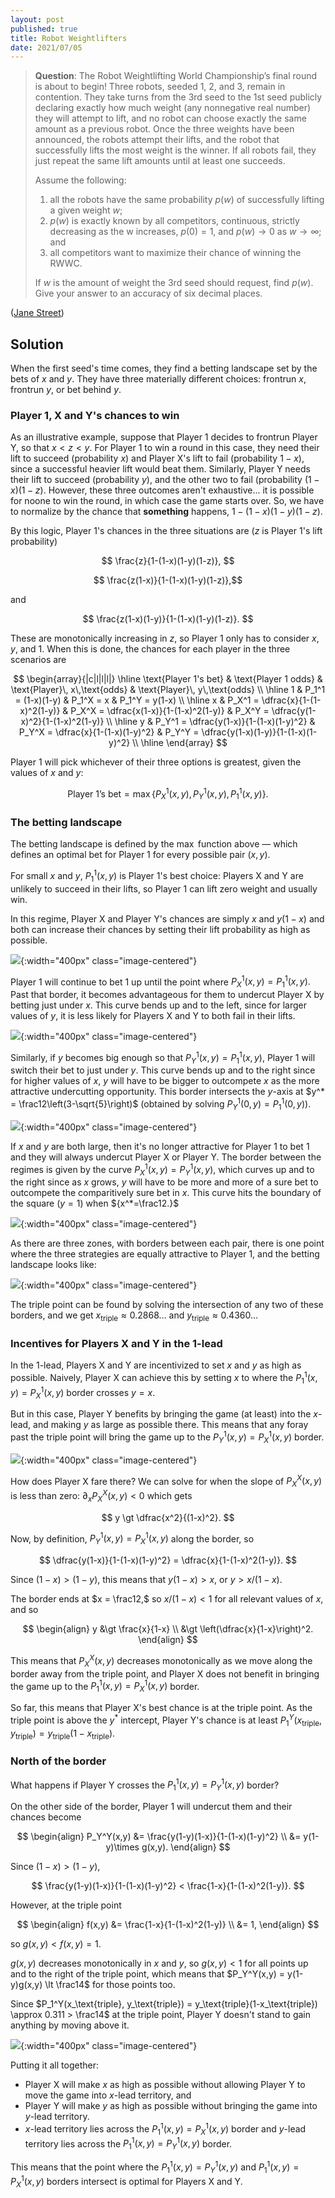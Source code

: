 ```yaml
---
layout: post
published: true
title: Robot Weightlifters
date: 2021/07/05
---
```


>**Question**: The Robot Weightlifting World Championship’s final round is about to begin! Three robots, seeded 1, 2, and 3, remain in contention. They take turns from the 3rd seed to the 1st seed publicly declaring exactly how much weight (any nonnegative real number) they will attempt to lift, and no robot can choose exactly the same amount as a previous robot. Once the three weights have been announced, the robots attempt their lifts, and the robot that successfully lifts the most weight is the winner. If all robots fail, they just repeat the same lift amounts until at least one succeeds.
>
>Assume the following:
>
>1. all the robots have the same probability $p(w)$ of successfully lifting a given weight $w$;
>2. $p(w)$ is exactly known by all competitors, continuous, strictly decreasing as the w increases, $p(0) = 1,$ and $p(w) \rightarrow 0$ as $w \rightarrow \infty$; and
>3. all competitors want to maximize their chance of winning the RWWC.
>
>If $w$ is the amount of weight the 3rd seed should request, find $p(w).$ Give your answer to an accuracy of six decimal places.

<!--more-->

([Jane Street](https://www.janestreet.com/puzzles/robot-weightlifting-index/))

## Solution

When the first seed's time comes, they find a betting landscape set by the bets of $x$ and $y.$ They have three materially different choices: frontrun $x,$ frontrun $y,$ or bet behind $y.$

### Player 1, X and Y's chances to win

As an illustrative example, suppose that Player 1 decides to frontrun Player Y, so that $x < z < y.$ For Player 1 to win a round in this case, they need their lift to succeed (probability $x$) and Player X's lift to fail (probability $1-x$), since a successful heavier lift would beat them. Similarly, Player Y needs their lift to succeed (probability $y$), and the other two to fail (probability $(1-x)(1-z).$ However, these three outcomes aren't exhaustive... it is possible for noone to win the round, in which case the game starts over. So, we have to normalize by the chance that **something** happens, $1-(1-x)(1-y)(1-z).$

By this logic, Player 1's chances in the three situations are ($z$ is Player 1's lift probability)

$$ \frac{z}{1-(1-x)(1-y)(1-z)}, $$

$$ \frac{z(1-x)}{1-(1-x)(1-y)(1-z)},$$

and

$$ \frac{z(1-x)(1-y)}{1-(1-x)(1-y)(1-z)}. $$

These are monotonically increasing in $z,$ so Player 1 only has to consider $x,$ $y,$ and $1.$ When this is done, the chances for each player in the three scenarios are

$$
\begin{array}{|c|l|l|l|} \hline
\text{Player 1's bet} & \text{Player 1 odds} & \text{Player}\, x\,\text{odds} & \text{Player}\, y\,\text{odds} \\ \hline
1 & P_1^1 = (1-x)(1-y) & P_1^X = x & P_1^Y = y(1-x) \\ \hline
x & P_X^1 = \dfrac{x}{1-(1-x)^2(1-y)} & P_X^X = \dfrac{x(1-x)}{1-(1-x)^2(1-y)} & P_X^Y = \dfrac{y(1-x)^2}{1-(1-x)^2(1-y)} \\ \hline
y & P_Y^1 = \dfrac{y(1-x)}{1-(1-x)(1-y)^2} & P_Y^X = \dfrac{x}{1-(1-x)(1-y)^2} & P_Y^Y = \dfrac{y(1-x)(1-y)}{1-(1-x)(1-y)^2} \\ \hline
\end{array}
$$

Player 1 will pick whichever of their three options is greatest, given the values of $x$ and $y:$

$$ \text{Player 1's bet} = \max\{P_X^1(x,y), P_Y^1(x,y), P_1^1(x,y)\}. $$

### The betting landscape

The betting landscape is defined by the $\max$ function above — which defines an optimal bet for Player 1 for every possible pair $(x,y)$. 

For small $x$ and $y,$ $P_1^1(x,y)$ is Player 1's best choice: Players X and Y are unlikely to succeed in their lifts, so Player 1 can lift zero weight and usually win. 

In this regime, Player X and Player Y's chances are simply $x$ and $y(1-x)$ and both can increase their chances by setting their lift probability as high as possible. 

![](/img/2021-07-21-JS-1-lead-increases.png){:width="400px" class="image-centered"}

Player 1 will continue to bet $1$ up until the point where $P_X^1(x,y) = P_1^1(x,y).$ Past that border, it becomes advantageous for them to undercut Player X by betting just under $x.$ This curve bends up and to the left, since for larger values of $y,$ it is less likely for Players X and Y to both fail in their lifts.

![](/img/2021-07-21-JS-1-X-border.png){:width="400px" class="image-centered"}

Similarly, if $y$ becomes big enough so that $P_Y^1(x,y) = P_1^1(x,y)$, Player 1 will switch their bet to just under $y.$ This curve bends up and to the right since for higher values of $x,$ $y$ will have to be bigger to outcompete $x$ as the more attractive undercutting opportunity. This border intersects the $y$-axis at $y^* = \frac12\left(3-\sqrt{5}\right)$ (obtained by solving ${P_Y^1(0,y) = P_1^1(0,y)}$).

![](/img/2021-07-21-JS-1-Y-border.png){:width="400px" class="image-centered"}

If $x$ and $y$ are both large, then it's no longer attractive for Player 1 to bet $1$ and they will always undercut Player X or Player Y. The border between the regimes is given by the curve $P_X^1(x,y) = P_Y^1(x,y),$ which curves up and to the right since as $x$ grows, $y$ will have to be more and more of a sure bet to outcompete the comparitively sure bet in $x.$ This curve hits the boundary of the square (${y=1}$) when ${x^*=\frac12.}$

![](/img/2021-07-21-JS-X-Y-border.png){:width="400px" class="image-centered"}

As there are three zones, with borders between each pair, there is one point where the three strategies are equally attractive to Player 1, and the betting landscape looks like:

![](/img/2021-07-21-JS-zone-boundaries.png){:width="400px" class="image-centered"}

The triple point can be found by solving the intersection of any two of these borders, and we get $x_\text{triple} \approx 0.2868\ldots$ and $y_\text{triple} \approx 0.4360\ldots$

<!-- ### Player X's incentives 

For small $x$ and $y,$ $P_1^1(x,y)$ is Player 1's best choice. In this regime, Player X and Player Y's chances are simply $x$ and $y(1-x)$ and both can increase their chances by setting their lift probability as high as possible.

Player X can increase their chance up until they hit the border $P_1^1(x,y) = P_X^1(x,y),$ beyond which Player 1 will switch from betting $1$ to frontrunning Player X. And what then?

Inspecting the probabilities, Player X's chance in the $x$-lead is equal to the chance in the $1$-lead multiplied by $f(x,y) = (1-x)/(1-(1-x)^2(1-y)).$ 

In other words, $P_1^X(x,y) = f(x,y)\times P_X^X(x,y).$ Likewise, $P_1^Y(x,y) = f(x,y)\times P_X^Y(x,y).$ 

Along this border, $P_1^1(x,y) = P_X^1(x,y).$ Because $\sum_i P_1^i = \sum_i P_X^i = 1,$ this means that 

$$\begin{align}
P_1^X(x,y) + P_1^Y(x,y) &= P_X^X(x,y) + P_X^Y(x,y) \\
&= f(x,y)\times \left( P_1^X(x,y) + P_1^Y(x,y)\right),
\end{align}$$ 

or, $f(x,y) = 1.$ 

$f(x,y)$ is monotonically decreasing in $x$ and $y,$ so on the $1$-lead side of the border (small $x$ and $y$), $f(x,y) > 1$ and on the other side, $f(x,y) < 1.$  -->

### Incentives for Players X and Y in the $1$-lead
<!-- at the $P_1^1(x,y) = P_Y^1(x,y)$ border -->

In the $1$-lead, Players X and Y are incentivized to set $x$ and $y$ as high as possible. Naively, Player X can achieve this by setting $x$ to where the $P_1^1(x,y)=P_X^1(x,y)$ border crosses $y=x.$ 

But in this case, Player Y benefits by bringing the game (at least) into the $x$-lead, and making $y$ as large as possible there. This means that any foray past the triple point will bring the game up to the $P_Y^1(x,y) = P_X^1(x,y)$ border. 

![](/img/2021-07-21-JS-X-Y-border-game.png){:width="400px" class="image-centered"}

How does Player X fare there? We can solve for when the slope of $P_X^X(x,y)$ is less than zero: ${\partial_x P_X^X(x,y) < 0 }$ which gets

$$ y \gt \dfrac{x^2}{(1-x)^2}. $$

Now, by definition, $P_Y^1(x,y) = P_X^1(x,y)$ along the border, so

$$ \dfrac{y(1-x)}{1-(1-x)(1-y)^2} = \dfrac{x}{1-(1-x)^2(1-y)}. $$

Since $(1-x) > (1-y),$ this means that $y(1-x) > x,$ or $y > x/(1-x).$ 

The border ends at $x = \frac12,$ so $x/(1-x) < 1$ for all relevant values of $x,$ and so 

$$
\begin{align}
y &\gt \frac{x}{1-x} \\
  &\gt \left(\dfrac{x}{1-x}\right)^2.
\end{align}
$$

This means that $P_X^X(x,y)$ decreases monotonically as we move along the border away from the triple point, and Player X does not benefit in bringing the game up to the $P_1^1(x,y) = P_X^1(x,y)$ border.

So far, this means that Player X's best chance is at the triple point. As the triple point is above the $y^*$ intercept, Player Y's chance is at least ${P_1^Y(x_\text{triple},y_\text{triple}) = y_\text{triple}\left(1-x_\text{triple}\right)}.$

### North of the border

What happens if Player Y crosses the $P_1^1(x,y) = P_Y^1(x,y)$ border?

On the other side of the border, Player 1 will undercut them and their chances become

$$
\begin{align}
P_Y^Y(x,y) &= \frac{y(1-y)(1-x)}{1-(1-x)(1-y)^2} \\
&= y(1-y)\times g(x,y).
\end{align}
$$ 

Since $(1-x) > (1-y),$

$$ \frac{y(1-y)(1-x)}{1-(1-x)(1-y)^2} < \frac{1-x}{1-(1-x)^2(1-y)}. $$

However, at the triple point

$$
\begin{align}
f(x,y) &= \frac{1-x}{1-(1-x)^2(1-y)} \\
&= 1,
\end{align}
$$

so $g(x,y) < f(x,y) = 1.$ 

$g(x,y)$ decreases monotonically in $x$ and $y,$ so $g(x,y) < 1$ for all points up and to the right of the triple point, which means that $P_Y^Y(x,y) = y(1-y)g(x,y) \lt \frac14$ for those points too. 

Since $P_1^Y(x_\text{triple}, y_\text{triple}) = y_\text{triple}(1-x_\text{triple}) \approx 0.311 > \frac14$ at the triple point, Player Y doesn't stand to gain anything by moving above it.

![](/img/2021-07-21-JS-g-zone.png){:width="400px" class="image-centered"}

Putting it all together:

- Player X will make $x$ as high as possible without allowing Player Y to move the game into $x$-lead territory, and 
- Player Y will make $y$ as high as possible without bringing the game into $y$-lead territory. 
- $x$-lead territory lies across the $P_1^1(x,y) = P_X^1(x,y)$ border and $y$-lead territory lies across the $P_1^1(x,y) = P_Y^1(x,y)$ border.

This means that the point where the $P_1^1(x,y) = P_Y^1(x,y)$ and $P_1^1(x,y) = P_X^1(x,y)$ borders intersect is optimal for Players X and Y.

<!-- ## Strategy recap

To recap, Player X sets $x$ as high as they can, knowing that it never benefits them to go into the $x$-lead regime. 

 -->

